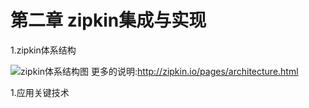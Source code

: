 # 第二章 zipkin集成与实现

1.zipkin体系结构

![zipkin体系结构图](http://zipkin.io/public/img/architecture-1.png)
更多的说明:http://zipkin.io/pages/architecture.html

1.应用关键技术

